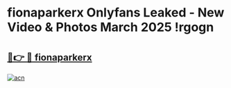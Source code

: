# fionaparkerx Onlyfans Leaked - New Video & Photos March 2025 !rgogn

# <h2><a href="https://mh0h8u.iuczelnia.edu.pl?title=fionaparkerx&ref=rgogn">🔗👉 🔴 fionaparkerx</a></h2>

[![acn](https://github.com/user-attachments/assets/0f9c940e-d8b0-45ae-aac7-cd30a18b3e1c)](https://mh0h8u.iuczelnia.edu.pl?title=fionaparkerx&ref=rgogn)

